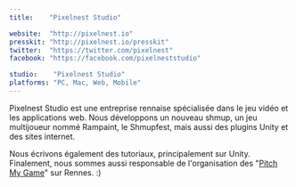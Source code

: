 ```yaml
---
title:    "Pixelnest Studio"

website:  "http://pixelnest.io"
presskit: "http://pixelnest.io/presskit"
twitter:  "https://twitter.com/pixelnest"
facebook: "https://facebook.com/pixelneststudio"

studio:    "Pixelnest Studio"
platforms: "PC, Mac, Web, Mobile"
---
```


Pixelnest Studio est une entreprise rennaise spécialisée dans le jeu vidéo et les applications web. Nous développons un nouveau shmup, un jeu multijoueur nommé Rampaint, le Shmupfest, mais aussi des plugins Unity et des sites internet.

Nous écrivons également des tutoriaux, principalement sur Unity. Finalement, nous sommes aussi responsable de l'organisation des "[Pitch My Game](http://pitchmygame.com/)" sur Rennes. :)
